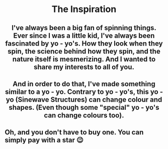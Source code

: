 <h1 align="center"> The Inspiration </h1>

<h2 align="center"> I've always been a big fan of spinning things. Ever since I was a little kid, I've always been fascinated by yo - yo's. How they look when they spin, the science behind how they spin, and the nature itself is mesmerizing. And I wanted to share my interests to all of you. </h2>

<h2 align="center"> And in order to do that, I've made something similar to a yo - yo. Contrary to yo - yo's, this yo - yo (Sinewave Structures) can change colour and shapes. (Even though some "special" yo - yo's can change colours too). </h2>
  
<h2 align"center"> Oh, and you don't have to buy one. You can simply pay with a star 😉 </h2>
